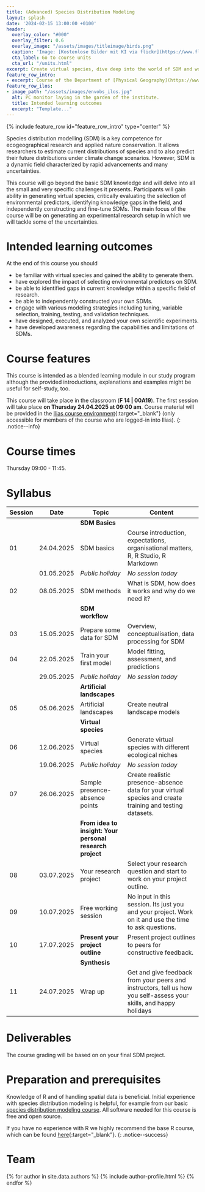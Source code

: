 ```yaml
---
title: (Advanced) Species Distribution Modeling
layout: splash
date: '2024-02-15 13:00:00 +0100'
header:
  overlay_color: "#000"
  overlay_filter: 0.6
  overlay_image: "/assets/images/titleimage/birds.png"
  caption: 'Image: [Kostenlose Bilder mit KI via flickr](https://www.flickr.com/photos/ai_universe/53440008559/); [CC BY 2.0 DEED](https://creativecommons.org/licenses/by/2.0/); image cropped'
  cta_label: Go to course units
  cta_url: "/units.html"
excerpt: Create virtual species, dive deep into the world of SDM and work on experimental research questions.
feature_row_intro:
- excerpt: Course of the Department of [Physical Geography](https://www.uni-marburg.de/en/fb19/disciplines/physisch){:target="_blank"} at [Marburg University](https://www.uni-marburg.de/en){:target="_blank"}
feature_row_ilos:
- image_path: "/assets/images/envobs_ilos.jpg"
  alt: PC monitor laying in the garden of the institute.
  title: Intended learning outcomes
  excerpt: "Template..."
---
```


 
{% include feature_row id="feature_row_intro" type="center" %}

Species distribution modelling (SDM) is a key competence for ecogeographical research and applied nature conservation. 
It allows researchers to estimate current distributions of species and to also predict their future distributions under climate change scenarios. However, SDM is a dynamic field characterized by rapid advancements and many uncertainties.

This course will go beyond the basic SDM knowledge and will delve into all the small and very specific challenges it presents. Participants will gain ability in generating virtual species, critically evaluating the selection of environmental predictors, identifying knowledge gaps in the field, and independently constructing and fine-tune SDMs. The main focus of the course will be on generating an experimental research setup in which we will tackle some of the uncertainties. 


# Intended learning outcomes
At the end of this course you should

* be familiar with virtual species and gained the ability to generate them.
* have explored the impact of selecting environmental predictors on SDM.
* be able to identified gaps in current knowledge within a specific field of research.
* be able to independently constructed your own SDMs.
* engage with various modeling strategies including tuning, variable selection, training, testing, and validation techniques.
* have designed, executed, and analyzed your own scientific experiments.
* have developed awareness regarding the capabilities and limitations of SDMs.


# Course features

This course is intended as a blended learning module in our study program although the provided introductions, explanations and examples might be useful for self-study, too.

This course will take place in the classroom (**F 14 | 00A19**). The first session will take place **on Thursday 24.04.2025 at 09:00 am**.
Course material will be provided in the [Ilias course environment](){:target="_blank"} (only accessible for members of the course who are logged-in into Ilias). 
{: .notice--info}


# Course times

Thursday 09:00 - 11:45.


# Syllabus

| Session |  Date | Topic                        | Content                                                                          |
|---------|-------|------------------------------|----------------------------------------------------------------------------------|
||| **SDM Basics** ||
| 01 | 24.04.2025 | SDM basics     | Course introduction, expectations, organisational matters, R, R Studio, R Markdown    |
|  | 01.05.2025 | *Public holiday*     |  *No session today*   |
| 02 | 08.05.2025 | SDM methods                  | What is SDM, how does it works and why do we need it?                  |
||| **SDM workflow**                   |        |
| 03 | 15.05.2025 |    Prepare some data for SDM  | Overview, conceptualisation, data processing for SDM |
| 04 | 22.05.2025 |    Train your first model                       | Model fitting, assessment, and predictions |
|  | 29.05.2025 | *Public holiday*     |  *No session today*   |
||| **Artificial landscapes**                   |        |
| 05 | 05.06.2025 | Artificial landscapes | Create neutral landscape models |
||| **Virtual species**                   |        |
| 06 | 12.06.2025 | Virtual species | Generate virtual species with different ecological niches|
|  | 19.06.2025 | *Public holiday*     |  *No session today*   |
| 07 | 26.06.2025 | Sample presence-absence points                | Create realistic presence-absence data for your virtual species and create training and testing datasets.|
||| **From idea to insight: Your personal research project** ||
| 08 | 03.07.2025 | Your research project         | Select your research question and start to work on your project outline. |
| 09 | 10.07.2025 | Free working session | No input in this session. Its just you and your project. Work on it and use the time to ask questions. |
| 10 | 17.07.2025 | **Present your project outline** |  Present project outlines to peers for constructive feedback. |
||| **Synthesis**                                ||
| 11 | 24.07.2025 | Wrap up                      | Get and give feedback from your peers and instructors, tell us how you self-assess your skills, and happy holidays |





# Deliverables

The course grading will be based on on your final SDM project.




# Preparation and prerequisites

Knowledge of R and of handling spatial data is beneficial. Initial experience with species distribution modeling is helpful, for example from our basic [species distribution modeling course](https://geomoer.github.io/moer-bsc-project-seminar-SDM/).
All software needed for this course is free and open source.

If you have no experience with R we highly recommend the base R course, 
which can be found [here](https://geomoer.github.io/moer-base-r/){:target="_blank"}.
{: .notice--success}


# Team

{% for author in site.data.authors %} {% include author-profile.html %}
{% endfor %}


<!--
[Go to course units]({{ site.baseurl }}{% link _pages/units.md %}){: .btn .btn--success .btn--large .align-center}
-->



